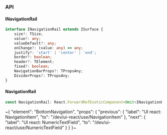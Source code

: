 

### API

#### INavigationRail

```ts
interface INavigationRail extends ISurface {
    size?: TSize;
    value?: any;
    valueDefault?: any;
    onChange?: (value: any) => any;
    justify?: 'start' | 'center' | 'end';
    border?: boolean;
    header?: TElement;
    fixed?: boolean;
    NavigationBarProps?: TPropsAny;
    DividerProps?: TPropsAny;
}
```

#### NavigationRail

```ts
const NavigationRail: React.ForwardRefExoticComponent<Omit<INavigationRail, "ref"> & React.RefAttributes<unknown>>;
```


~{
  "element": "BottomNavigation",
  "props": {
    "previous": {
      "label": "UI react: NavigationItem",
      "to": "/dev/ui-react/use/NavigationItem"
    },
    "next": {
      "label": "UI react: NumericTextField",
      "to": "/dev/ui-react/use/NumericTextField"
    }
  }
}~
